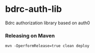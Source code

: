 # bdrc-auth-lib
Bdrc authorization library based on auth0

### Releasing on Maven

```
mvn -DperformRelease=true clean deploy
```